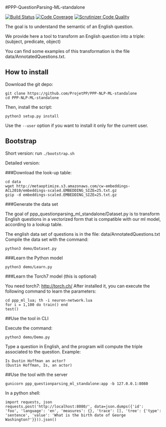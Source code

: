 #PPP-QuestionParsing-ML-standalone

[![Build Status](https://travis-ci.org/ProjetPP/PPP-QuestionParsing-ML-Standalone.svg?branch=master)](https://travis-ci.org/ProjetPP/PPP-QuestionParsing-ML-Standalone)
[![Code Coverage](https://scrutinizer-ci.com/g/ProjetPP/PPP-NLP-ML-standalone/badges/coverage.png?b=master)](https://scrutinizer-ci.com/g/ProjetPP/PPP-NLP-ML-standalone/?branch=master)
[![Scrutinizer Code Quality](https://scrutinizer-ci.com/g/ProjetPP/PPP-NLP-ML-standalone/badges/quality-score.png?b=master)](https://scrutinizer-ci.com/g/ProjetPP/PPP-NLP-ML-standalone/?branch=master)

The goal is to understand the semantic of an English question.

We provide here a tool to transform an English question into a triple:
(subject, predicate, object)

You can find some examples of this transformation is the file data/AnnotatedQuestions.txt.

## How to install

Download the git depo:

```
git clone https://github.com/ProjetPP/PPP-NLP-ML-standalone
cd PPP-NLP-ML-standalone
```


Then, install the script:

    python3 setup.py install


Use the `--user` option if you want to install it only for the current user.

## Bootstrap

Short version: run `./bootstrap.sh`

Detailed version:

###Download the look-up table:

```
cd data
wget http://metaoptimize.s3.amazonaws.com/cw-embeddings-ACL2010/embeddings-scaled.EMBEDDING_SIZE=25.txt.gz
gzip -d embeddings-scaled.EMBEDDING_SIZE=25.txt.gz
```

###Generate the data set

The goal of ppp_questionparsing_ml_standalone/Dataset.py is to transform English questions in a vectorized form that is compatible
with our ml model, according to a lookup table.

The english data set of questions is in the file: data/AnnotatedQuestions.txt
Compile the data set with the command:

    python3 demo/Dataset.py

###Learn the Python model

    python3 demo/Learn.py

###Learn the Torch7 model (this is optional)

You need torch7: http://torch.ch/
After installed it, you can execute the following command to learn the parameters:

    cd ppp_ml_lua; th -i neuron-network.lua
    for i = 1,100 do train() end
    test()


##Use the tool in CLI

Execute the command:

    python3 demo/Demo.py

Type a question in English, and the program will compute the triple associated to the question.
Example:

    Is Dustin Hoffman an actor?
    (Dustin Hoffman, Is, an actor)

##Use the tool with the server

    gunicorn ppp_questionparsing_ml_standalone:app -b 127.0.0.1:8080

In a python shell:

    import requests, json
    requests.post('http://localhost:8080/', data=json.dumps({'id':
    'foo', 'language': 'en', 'measures': {}, 'trace': [], 'tree': {'type':
    'sentence', 'value': 'What is the birth date of George Washington?'}})).json()


